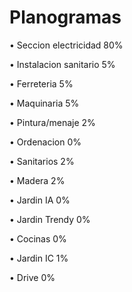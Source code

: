 # Planogramas

•	Seccion electricidad 80%

•	Instalacion sanitario 5%

•	Ferreteria 5%

•	Maquinaria 5%

•	Pintura/menaje 2%

•	Ordenacion 0%

•	Sanitarios 2%

•	Madera 2%

•	Jardin IA 0%

•	Jardin Trendy 0%

•	Cocinas 0%

•	Jardin IC 1%

•	Drive 0%

